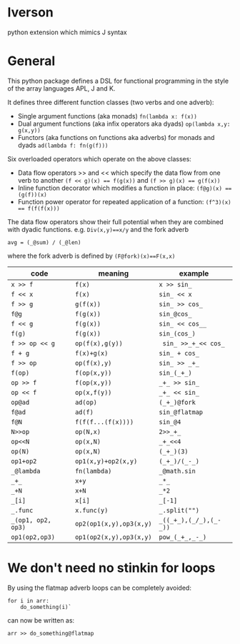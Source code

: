 # Iverson
python extension which mimics J syntax

# General
This python package defines a DSL for functional programming in the style of the array languages APL, J and K. 

It defines three different function classes (two verbs and one adverb):
 - Single argument functions (aka monads) `fn(lambda x: f(x))`
 - Dual argument functions (aka infix operators aka dyads) `op(lambda x,y: g(x,y))`
 - Functors (aka functions on functions aka adverbs) for monads and dyads `ad(lambda f: fn(g(f)))`


Six overloaded operators which operate on the above classes:
 -  Data flow operators >> and << which specify the data flow from one verb to another `(f << g)(x) == f(g(x))` and `(f >> g)(x) == g(f(x))`
 - Inline function decorator which modifies a function in place: `(f@g)(x) == (g(f))(x)` 
 - Function power operator for repeated application of a function: `(f^3)(x) == f(f(f(x)))`


The data flow operators show their full potential when they are combined with dyadic functions. e.g. `Div(x,y)==x/y` and the fork adverb

`avg = (_@sum) / (_@len)`

where the fork adverb is defined by `(F@fork)(x)==F(x,x)`

|code|meaning|example|
|--|--|--|
|`x >> f`|`f(x)`|`x >> sin_`|
|`f << x`|`f(x)`|`sin_ << x`|
|`f >> g`|`g(f(x))`|`sin_ >> cos_`|
|`f@g`|`f(g(x))`|`sin_@cos_`|
|`f << g`|`f(g(x))`|`sin_ << cos__`|
|`f(g)`|`f(g(x))`|`sin_(cos_)`|
|`f >> op << g`|`op(f(x),g(y))`|` sin_ >>_+_<< cos_`|
|`f + g`|`f(x)+g(x)`|`sin_ + cos_`|
|`f >> op`|`op(f(x),y)`|`sin_ >> _+_`|
|`f(op)`|`f(op(x,y))`|`sin_(_+_)`|
|`op >> f`|`f(op(x,y))`|`_+_ >> sin_`|
|`op << f`|`op(x,f(y))`|`_+_ << sin_`|
|`op@ad`|`ad(op)`|`(_+_)@fork`|
|`f@ad`|`ad(f)`|`sin_@flatmap`|
|`f@N`|`f(f(f...(f(x))))`|`sin_@4`|
|`N>>op`|`op(N,x)`|`2>>_+_`|
|`op<<N`|`op(x,N)`|`_+_<<4`|
|`op(N)`|`op(x,N)`|`(_+_)(3)`|
|`op1+op2`|`op1(x,y)+op2(x,y)`|`(_+_)/(_-_)`|
|`_@lambda`|`fn(lambda)`|`_@math.sin`|
|`_+_`|`x+y`|`_*_`|
|`_+N`|`x+N`|`_*2`|
|`_[i]`|`x[i]`|`_[-1]`|
|`_.func`|`x.func(y)`|`_.split("")`|
|`_(op1, op2, op3)`|`op2(op1(x,y),op3(x,y)`|`_((_+_),(_/_),(_-_))`|
|`op1(op2,op3)`|`op1(op2(x,y),op3(x,y)`|`pow_(_+_,_-_)`|

# We don't need no stinkin for loops

By using the flatmap adverb loops can be completely avoided:

    for i in arr:
        do_something(i)`
    
can now be written as:

`arr >> do_something@flatmap`



